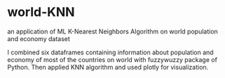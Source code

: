 # world-KNN
an application of ML K-Nearest Neighbors Algorithm on world population and economy dataset

I combined six dataframes containing information about population and economy of most of the countries on world with fuzzywuzzy package of Python. 
Then applied KNN algorithm and used plotly for visualization.
